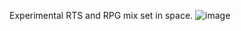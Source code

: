 Experimental RTS and RPG mix set in space.
![image](https://github.com/user-attachments/assets/cf5b272b-6bd5-473e-b794-8deebd95f8b1)
